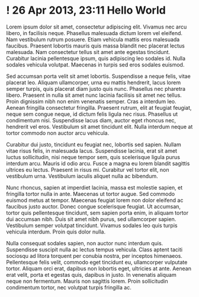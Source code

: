 ! 26 Apr 2013, 23:11
Hello World
===========
Lorem ipsum dolor sit amet, consectetur adipiscing elit. Vivamus nec arcu libero, in facilisis neque. Phasellus malesuada dictum lorem vel eleifend. Nam vestibulum rutrum posuere. Etiam vehicula mattis eros malesuada faucibus. Praesent lobortis mauris quis massa blandit nec placerat lectus malesuada. Nam consectetur tellus sit amet ante egestas tincidunt. Curabitur lacinia pellentesque ipsum, quis adipiscing leo sodales id. Nulla sodales vehicula volutpat. Maecenas in turpis sed eros sodales euismod.

Sed accumsan porta velit sit amet lobortis. Suspendisse a neque felis, vitae placerat leo. Aliquam ullamcorper, urna eu mattis hendrerit, lacus lorem semper turpis, quis placerat diam justo quis nunc. Phasellus nec pharetra libero. Praesent in nulla sit amet nunc lacinia facilisis sit amet nec tellus. Proin dignissim nibh non enim venenatis semper. Cras a interdum leo. Aenean fringilla consectetur fringilla. Praesent rutrum, elit at feugiat feugiat, neque sem congue neque, id dictum felis ligula nec risus. Phasellus ut condimentum nisi. Suspendisse lacus diam, auctor eget rhoncus nec, hendrerit vel eros. Vestibulum sit amet tincidunt elit. Nulla interdum neque at tortor commodo non auctor arcu vehicula.

Curabitur dui justo, tincidunt eu feugiat nec, lobortis sed sapien. Nullam vitae risus felis, in malesuada lacus. Suspendisse lacinia, erat sit amet luctus sollicitudin, nisi neque tempor sem, quis scelerisque ligula purus interdum arcu. Mauris id odio arcu. Fusce a magna eu lorem blandit sagittis ultrices eu lectus. Praesent in risus mi. Curabitur vel tortor elit, non vestibulum urna. Vestibulum iaculis aliquet nulla ac bibendum.

Nunc rhoncus, sapien at imperdiet lacinia, massa est molestie sapien, et fringilla tortor nulla in ante. Maecenas ut tortor augue. Sed commodo euismod metus at tempor. Maecenas feugiat lorem non dolor eleifend ac faucibus justo auctor. Donec congue scelerisque feugiat. Ut accumsan, tortor quis pellentesque tincidunt, sem sapien porta enim, in aliquam tortor dui accumsan nibh. Duis sit amet nibh purus, sed ullamcorper sapien. Vestibulum semper volutpat tincidunt. Vivamus sodales leo quis turpis vehicula interdum. Proin quis dolor nulla.

Nulla consequat sodales sapien, non auctor nunc interdum quis. Suspendisse suscipit nulla ac lectus tempus vehicula. Class aptent taciti sociosqu ad litora torquent per conubia nostra, per inceptos himenaeos. Pellentesque felis velit, commodo eget tincidunt eu, ullamcorper vulputate tortor. Aliquam orci erat, dapibus non lobortis eget, ultricies at ante. Aenean erat velit, porta et egestas quis, dapibus in justo. In venenatis aliquam neque non fermentum. Mauris non sagittis lorem. Proin sollicitudin condimentum tortor, nec volutpat turpis fringilla ac.
